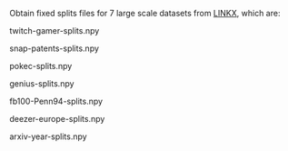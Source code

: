 Obtain fixed splits files for 7 large scale datasets from [LINKX](https://github.com/CUAI/Non-Homophily-Large-Scale/tree/master), which are:

twitch-gamer-splits.npy

snap-patents-splits.npy

pokec-splits.npy

genius-splits.npy

fb100-Penn94-splits.npy

deezer-europe-splits.npy

arxiv-year-splits.npy
